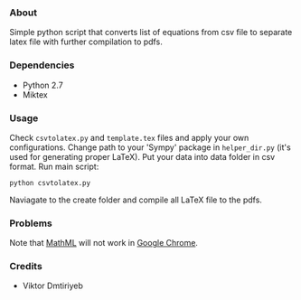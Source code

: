 ### About

Simple python script that converts list of equations from csv file to separate latex file with further compilation to pdfs.

### Dependencies

* Python 2.7
* Miktex

### Usage

Check ```csvtolatex.py``` and ```template.tex``` files and apply your own configurations. Change path to your 'Sympy' package in ```helper_dir.py``` (it's used for generating proper LaTeX). Put your data into data folder in csv format. Run main script:
```
python csvtolatex.py
```
Naviagate to the create folder and compile all LaTeX file to the pdfs.

### Problems
Note that [MathML](http://www.w3.org/Math/) will not work in [Google Chrome](http://www.cnet.com/news/google-subtracts-mathml-from-chrome-and-anger-multiplies/).

### Credits
* Viktor Dmtiriyeb

